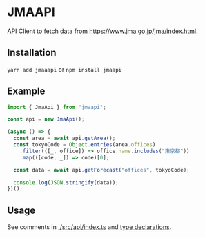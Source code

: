 # JMAAPI

API Client to fetch data from https://www.jma.go.jp/jma/index.html.

## Installation

`yarn add jmaaapi` or `npm install jmaapi`

## Example

```ts
import { JmaApi } from "jmaapi";

const api = new JmaApi();

(async () => {
  const area = await api.getArea();
  const tokyoCode = Object.entries(area.offices)
    .filter(([_, office]) => office.name.includes("東京都"))
    .map(([code, _]) => code)[0];

  const data = await api.getForecast("offices", tokyoCode);

  console.log(JSON.stringify(data));
})();
```

## Usage

See comments in [./src/api/index.ts](./src/api/index.ts) and [type declarations](./src/type/api/endpoint).
